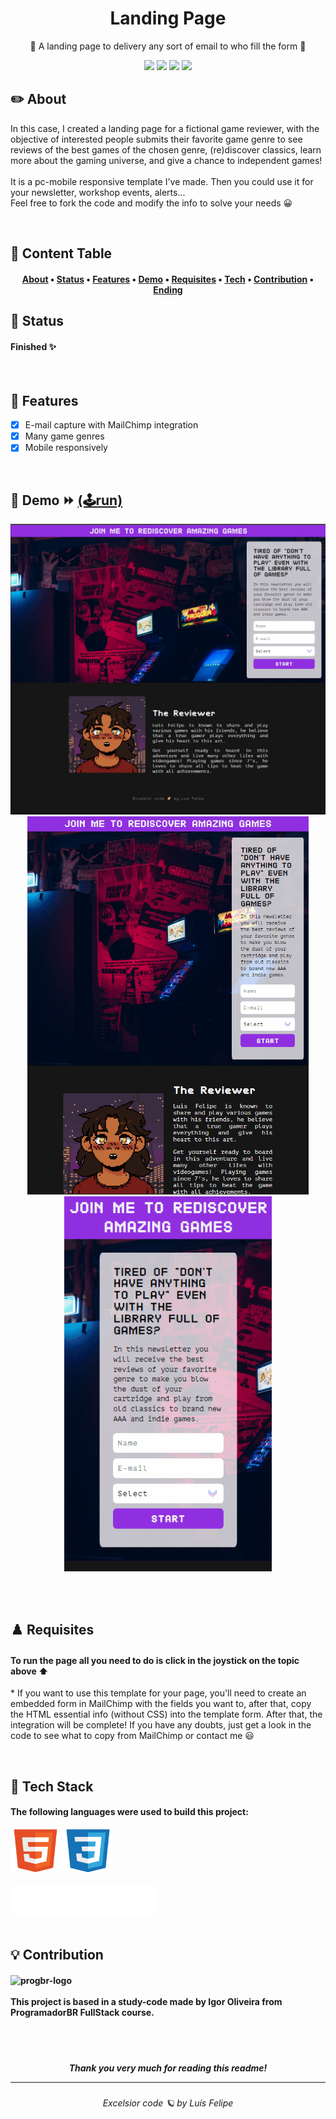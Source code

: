 <h1 align="center">Landing Page</h1>
<p align="center">🛬 A landing page to delivery any sort of email to who fill the form 📄</p>
<div align="center">
    <img src="https://img.shields.io/github/license/luisf-csdev/landing_page">
    <img src="https://img.shields.io/github/stars/luisf-csdev/landing_page">
    <img src="https://img.shields.io/github/forks/luisf-csdev/landing_page">
    <a href="https://twitter.com/luisf_csdev/status/1528150079672045568" target="_blank" rel="noreferrer noopener">
        <img src="https://img.shields.io/twitter/url?style=social&url=https%3A%2F%2Ftwitter.com%2Fluisf_csdev%2Fstatus%2F1528150079672045568">
    </a>
</div>

<h2>✏️ About</h2>
<p>In this case, I created a landing page for a fictional game reviewer, with the objective of interested people submits their favorite game genre to see reviews of the best games of the chosen genre, (re)discover classics, learn more about the gaming universe, and give a chance to independent games!<br><br> 
It is a pc-mobile responsive template I've made. Then you could use it for your newsletter, workshop events, alerts...<br>
Feel free to fork the code and modify the info to solve your needs 😀</p><br>

<h2>📑 Content Table</h2>
<h4 align="center">
    <a href="#%EF%B8%8F-about">About</a> • 
    <a href="#-status">Status</a> •
    <a href="#-features">Features</a> •
    <a href="#-----demo--%EF%B8%8Frun">Demo</a> •
    <a href="#%EF%B8%8F-requisites">Requisites</a> •
    <a href="#-tech-stack">Tech</a> •
    <a href="#-contribution">Contribution</a> •
    <a href="#-excelsior-code--by-luís-felipe">Ending</a>
</h4>

<h2>🧵 Status</h2>
<h4>Finished ✨</h4><br>

<h2>📍 Features</h2>

- [x] E-mail capture with MailChimp integration
- [x] Many game genres
- [x] Mobile responsively
<br>

<h2>
    🛬 Demo ⏩ <a href="https://luisf-csdev.github.io/landing_page/">(🕹️run)</a>
</h2>
<div align="center">
    <img alt="print" width="800rem" src="./assets/img-1.png"><br>
    <img alt="gif-1" width="450rem" src="./assets/gif-1.gif">
    <img alt="gif-2" height="600rem" src="./assets/gif-2.gif">
</div>

##

<br>
<h2>♟️ Requisites</h2>
<h4>To run the page all you need to do is click in the joystick on the topic above ⬆️</h4>
<p>* If you want to use this template for your page, you'll need to create an embedded form in MailChimp with the fields you want to, after that, copy the HTML essential info (without CSS) into the template form. After that, the integration will be complete! If you have any doubts, just get a look in the code to see what to copy from MailChimp or contact me 😃</p><br>

<h2>💽 Tech Stack</h2>
<h4>The following languages were used to build this project:</h3>
<span>
    <img alt="luisf-html" height="70rem" width="80rem" src="https://raw.githubusercontent.com/devicons/devicon/master/icons/html5/html5-original.svg">
    <img alt="luisf-css" height="70rem" width="80rem" src="https://raw.githubusercontent.com/devicons/devicon/master/icons/css3/css3-original.svg"><br><br>
    <img alt="luisf-chimp" height="50rem" src="./assets/chimp.png">
</span><br><br>

<h2>💡 Contribution</h2>
<h4>
    <img alt="progbr-logo" width="70rem" src="https://programadorbr.com/static/media/logo.7fe897a1.svg"><br><br>
    This project is based in a study-code made by Igor Oliveira from ProgramadorBR FullStack course.
</h4><br><br>

<h5 align="center">
    Thank you very much for reading this readme!<hr>
    <h6 align="center"> Excelsior code 🪐 by Luís Felipe</h6>
</h5>
